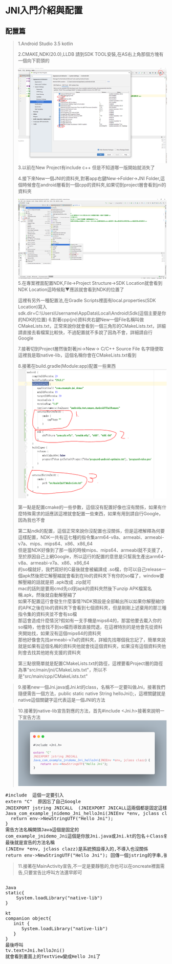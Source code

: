 # JNI入門介紹與配置

## 配置篇
> 1.Android Studio 3.5 kotlin<p>
> 2.CMAKE,NDK(20.0),LLDB 請到SDK TOOL安裝,在AS右上角那個方塊有一個向下箭頭的 <p>
![NDK安裝](app/image/NDK安裝.PNG)
> 3.以前在New Project有include c++ 但是不知道哪一版開始就消失了 <p>
> 4.接下來New一個JNI的資料夾,對著app右鍵New->Folder->JNI Folder,這個時候會在android層看到一個cpp的資料夾,如果切到project層會看到jni的資料夾 <p>
![JNI](app/image/JNI.png)
> 5.在專案裡面配置NDK,File->Project Structure->SDK Location就會看到NDK Location這時候點▼應該就會看到NDK的位置了<p>這裡有另外一種配置法,在Gradle Scripts裡面有local.properties(SDK Location)寫入sdk.dir=C\:\\Users\\Username\\AppData\\Local\\Android\\Sdk(這個主要是你的NDK的位置)
> 6.對著cpp(jni)資料夾右鍵New一個File名稱叫做CMakeLists.txt，正常來說你就會看到一個三角形的CMakeLists.txt，詳細請直接去看檔案比較快，不過配置就不多說了因為不會，詳細請自行Google<p>
> 7.接著切到Project層然後對著jni->New-> C/C++ Source File 名字隨便取這裡我是取native-lib，這個名稱你會在CMakeLists.txt看到<p>
> 8.接著在build.gradle(Module:app)配置一些東西
![Gradle配置](app/image/Gradle配置.PNG)<p>
第一點是配置cmake的一些參數，這個沒有配置好像也沒有關係，如果有什麼特殊需求的話應該這裡就會配置一些東西，如果有用到請自行Google，因為我也不會<p>
第二點ndk的配置，這個正常來說你沒配置也沒關係，但是這裡解釋為何要這樣配置，NDK一共有這七種的指令集arm64-v8a、armeabi、armeabi-v7a、mips、mips64、x86、x86_64<br>
但是當NDK好像到了那一版的時候mips、mips64、armeabi就不支援了，至於原因自己上網Google，所以這行的配置的意思是只幫我生產出arm64-v8a、armeabi-v7a、x86、x86_64<br>
的so檔就好，我們寫好的C最後就會被編譯成 .so檔，你可以自己release一個apk然後把它解壓縮就會看到在lib的資料夾下有你的so檔了，window要解壓縮的話就是把 .apk改成 .zip就可<br>
mac的話則是要用cmd先cd到apk的資料夾然後下unzip APK檔案名稱.apk，然後就自動解壓縮了<br>
如果不配置這行會發生什麼事情?NDK預設是全部輸出所以如果你解壓縮你的APK之後在lib的資料夾下會看到七個資料夾，但是剛剛上述棄用的那三種指令集的資料夾並不會有so檔<br>
那這會造成什麼情況?假如有一支手機是mips64的，那當他要去載入你的so檔時，他會找不到so檔而導致直接閃退，在這裡特別的是他會先從資料夾開始找，如果沒有這個mips64的資料夾<br>
那他好像會先找armeabi-v7a的資料夾，詳細先找哪個我忘記了，簡單來說就是如果有這個名稱的資料夾他就會找這個資料夾，如果沒有這個資料夾他則會去找其他她有支援的資料夾<p>
第三點很簡單就是配置CMakeLists.txt的路徑，這裡要看Project層的路徑為準"src/main/jni/CMakeLists.txt"，所以不是"src/main/cpp/CMakeLists.txt"<p>

> 9.接著new一個Jni.java或Jni.kt的class，名稱不一定要叫做Jni，接著我們隨便需告一個方法，public static native String helloJni();，這裡關鍵就是native這個關鍵字這代表這是一個JNI的方法<p>

> 10.接著到native-lib宣告對應的方法，首先#include <Jni.h>接著來說明一下宣告方法<br>
![HelloJni](app/image/helloJni.png)
<pre>
#include <Jni.h> 這個一定要引入
extern "C"  原因忘了自己Google
JNIEXPORT jstring JNICALL  (JNIEXPORT JNICALL這兩個都是固定這樣寫,jstring則是要回傳給JAVA的型別,型別後面會有圖片說明)
Java_com_example_jnidemo_Jni_helloJni(JNIEnv *env, jclass clazz) {
  return env->NewStringUTF("Hello Jni");
}
需告方法名稱開頭Java這個是固定的
com_example_jnidemo_Jni這個是你放Jni.java或Jni.kt的包名＋Class名稱
最後就是宣告的方法名稱
(JNIEnv *env, jclass clazz)是系統預設導入的,不導入也沒關係
return env->NewStringUTF("Hello Jni"); 回傳一個jstring的字串,後面會說明
</pre> 

> 11.接著在MainActivity宣告,不一定是要靜態的,你也可以在oncreate裡面需告,只要宣告比呼叫方法還早即可
<pre> 
Java
static{
    System.loadLibrary("native-lib")
}

kt
companion object{
   init {
      System.loadLibrary("native-lib")
   }
}
最後呼叫
tv.text=Jni.helloJni()
就會看到畫面上的TextView變成Hello Jni了
</pre>

